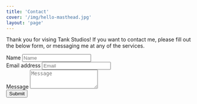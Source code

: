 ```yaml
---
title: 'Contact'
cover: '/img/hello-masthead.jpg'
layout: 'page'
---
```

<link  rel="stylesheet" href="/css/bootstrap.css" />
  
Thank you for vising Tank Studios!  If you want to contact me, please fill out the below form, or messaging me at any of the services.
<form method="post" action="//formspree.io/ry.tankersley@gmail.com">
  <div class="form-group">
    <label for="nameInput">Name</label>
    <input type="text" name="nameInput" class="form-control" id="nameInput" placeholder="Name">
  </div>
  <div class="form-group">
    <label for="emailInput">Email address</label>
    <input type="email" name="emailInput" class="form-control" id="emailInput" placeholder="Email">
  </div>
  <div class="form-group">
    <label for="messageInput">Message</label>
    <textarea class="form-control" name="messageInput" id="messageInput" rows="3" placeholder="Message"></textarea>
  </div>
  <button type="submit" class="btn btn-primary">Submit</button>
</form>